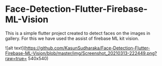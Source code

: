 # Face-Detection-Flutter-Firebase-ML-Vision

This is a simple flutter project created to detect faces on the images in gallery. For this we have used the assist of firebase ML kit vision.

![alt text](https://github.com/KasunSudharaka/Face-Detection-Flutter-Firebase-ML-Vision/blob/master/img/Screenshot_20210313-222449.png?raw=true= 540x540)
